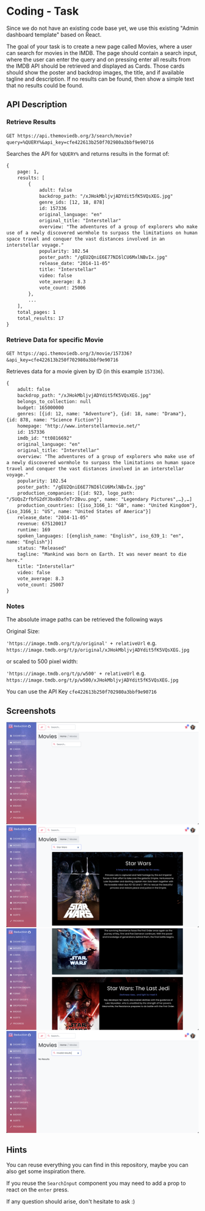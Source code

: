# Coding - Task

Since we do not have an existing code base yet, we use this existing "Admin dashboard template" based on React.

The goal of your task is to create a new page called Movies, where a user can search for movies in the IMDB. The page should contain a search input, where the user can enter the query and on pressing enter all results from the IMDB API should be retrieved and displayed as Cards. Those cards should show the poster and backdrop images, the title, and if available tagline and description. If no results can be found, then show a simple text that no results could be found.

## API Description

### Retrieve Results

`GET https://api.themoviedb.org/3/search/movie?query=%QUERY%&api_key=cfe422613b250f702980a3bbf9e90716`

Searches the API for `%QUERY%` and returns results in the format of:

```
{
    page: 1,
    results: [
        {
            adult: false
            backdrop_path: "/xJHokMbljvjADYdit5fK5VQsXEG.jpg"
            genre_ids: [12, 18, 878]
            id: 157336
            original_language: "en"
            original_title: "Interstellar"
            overview: "The adventures of a group of explorers who make use of a newly discovered wormhole to surpass the limitations on human space travel and conquer the vast distances involved in an interstellar voyage."
            popularity: 102.54
            poster_path: "/gEU2QniE6E77NI6lCU6MxlNBvIx.jpg"
            release_date: "2014-11-05"
            title: "Interstellar"
            video: false
            vote_average: 8.3
            vote_count: 25006
        },
        ...
    ],
    total_pages: 1
    total_results: 17
}
```

### Retrieve Data for specific Movie

`GET https://api.themoviedb.org/3/movie/157336?&api_key=cfe422613b250f702980a3bbf9e90716`

Retrieves data for a movie given by ID (in this example `157336`).

```
{
    adult: false
    backdrop_path: "/xJHokMbljvjADYdit5fK5VQsXEG.jpg"
    belongs_to_collection: null
    budget: 165000000
    genres: [{id: 12, name: "Adventure"}, {id: 18, name: "Drama"}, {id: 878, name: "Science Fiction"}]
    homepage: "http://www.interstellarmovie.net/"
    id: 157336
    imdb_id: "tt0816692"
    original_language: "en"
    original_title: "Interstellar"
    overview: "The adventures of a group of explorers who make use of a newly discovered wormhole to surpass the limitations on human space travel and conquer the vast distances involved in an interstellar voyage."
    popularity: 102.54
    poster_path: "/gEU2QniE6E77NI6lCU6MxlNBvIx.jpg"
    production_companies: [{id: 923, logo_path: "/5UQsZrfbfG2dYJbx8DxfoTr2Bvu.png", name: "Legendary Pictures",…},…]
    production_countries: [{iso_3166_1: "GB", name: "United Kingdom"}, {iso_3166_1: "US", name: "United States of America"}]
    release_date: "2014-11-05"
    revenue: 675120017
    runtime: 169
    spoken_languages: [{english_name: "English", iso_639_1: "en", name: "English"}]
    status: "Released"
    tagline: "Mankind was born on Earth. It was never meant to die here."
    title: "Interstellar"
    video: false
    vote_average: 8.3
    vote_count: 25007
}
```

### Notes

The absolute image paths can be retrieved the following ways

Original Size:

`'https://image.tmdb.org/t/p/original' + relativeUrl` e.g. `https://image.tmdb.org/t/p/original/xJHokMbljvjADYdit5fK5VQsXEG.jpg`

or scaled to 500 pixel width:

`'https://image.tmdb.org/t/p/w500' + relativeUrl` e.g. `https://image.tmdb.org/t/p/w500/xJHokMbljvjADYdit5fK5VQsXEG.jpg`

You can use the API Key `cfe422613b250f702980a3bbf9e90716`

## Screenshots

![](screenshots/base.png)
![](screenshots/results.png)
![](screenshots/results2.png)
![](screenshots/no_results.png)

## Hints

You can reuse everything you can find in this repository, maybe you can also get some inspiration there.

If you reuse the `SearchInput` component you may need to add a prop to react on the `enter` press.

If any question should arise, don't hesitate to ask :) 
